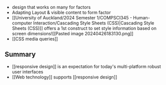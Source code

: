 - design that works on many for factors
- Adapting Layout & visible content to form factor
- [[University of Auckland/2024 Semester 1/COMPSCI345 - Human-computer Interaction/Cascading Style Sheets (CSS)|Cascading Style Sheets (CSS)]] offers a 1st construct to set style information based on screen dimensions![[Pasted image 20240426183130.png]]
- [[CSS media queries]]
## Summary
- [[responsive design]] is an expectation for today's multi-platform robust user interfaces
- [[Web technology]] supports [[responsive design]]